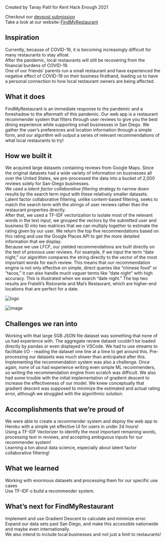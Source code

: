 Created by Tanay Patil for Kent Hack Enough 2021

Checkout our [devpost submission](https://devpost.com/software/findmyrestaurant)\
Take a look at our website-[FindMyRestaurant](https://findmyrestaurantwastaken.tech)

## Inspiration
Currently, because of COVID-19, it is becoming increasingly difficult for many restaurants to stay afloat.\
After the pandemic, local restaurants will still be recovering from the financial burdens of COVID-19.\
One of our friends’ parents run a small restaurant and have experienced the negative effect of COVID-19 on their business firsthand, leading us to have a personal connection to how local restaurant owners are being affected.

## What it does
FindMyRestaurant is an immediate response to the pandemic and a foreshadow to the aftermath of this pandemic. Our web app is a restaurant recommender system that filters through user reviews to give you the best dining experience while supporting small businesses in San Diego. We gather the user’s preferences and location information through a simple form, and our algorithm will output a series of relevant recommendations of what local restaurants to try!

## How we built it
We acquired large datasets containing reviews from Google Maps. Since the original datasets had a wide variety of information on businesses all over the United States, we pre-processed the data into a bucket of 2,000 reviews solely for San-Diego businesses.\
We used a _latent factor collaborative filtering_ strategy to narrow down results by the search term input with these relatively smaller datasets. Latent factor collaborative filtering, unlike content-based filtering, seeks to match the search term with the strings of user reviews rather than the restaurant properties directly.\
After that, we used a TF-IDF vectorization to isolate most of the relevant words in the text input, we grouped the vectors by the submitted user and business ID into two matrices that we can multiply together to estimate the rating given by our user. We return the top five recommendations based on this rating and use the Google Places API to get the more detailed information that we display.\
Because we use LFCF, our yielded recommendations are built directly on the text of previous user reviews. For example, if we input the term “date night,” our algorithm compares the string directly to the vector of the most important words for each review. This means that our recommendation engine is not only effective on simple, direct queries like “chinese food” or “tacos,” it can also handle much vaguer terms like “date night” with high accuracy. This is illustrated when we search “date night.” The top two results are Fratelli’s Ristorante and Mai’s Restaurant, which are higher-end locations that are perfect for a date.

![logo](https://user-images.githubusercontent.com/89934290/144749281-2fb1a53d-881a-45b7-b4bc-e3aa9e85c36a.png)

![image](https://user-images.githubusercontent.com/89934290/144749287-2c4913ab-9367-4ea0-b788-fe903f59a81f.png)


## Challenges we ran into
Working with that large 5GB JSON file dataset was something that none of us had experience with. The aggregate review dataset couldn’t be loaded directly by pandas or even displayed in VSCode. We had to use streams to facilitate I/O - reading the dataset one line at a time to get around this. Pre-processing our datasets was much slower than anticipated after this.\
Implementing the recommendation system was also a challenge. Once again, none of us had experience writing even simple ML recommenders, so writing the recommendation engine from scratch was difficult. We also had some trouble with the initial implementation of gradient descent to increase the effectiveness of our model. We knew conceptually that gradient descent was supposed to minimize the estimated and actual rating error, although we struggled with the algorithmic solution.

## Accomplishments that we’re proud of
We were able to create a recommender system and deploy the web app to Heroku with a simple yet effective UI for users in under 24 hours!\
Using a TF-IDF Vectorizer to identify the most important remaining words, processing text in reviews, and accepting ambiguous inputs for our recommender system!\
Learning a ton about data science, especially about latent factor collaborative filtering!

## What we learned
Working with enormous datasets and processing them for our specific use cases\
Use TF-IDF o build a recommender system.

## What’s next for FindMyRestaurant
Implement and use Gradient Descent to calculate and minimize error.\
Expand our data sets past San Diego, and make this accessible nationwide and maybe even internationally.\
We also intend to include local businesses and not just a limit to restaurants!

